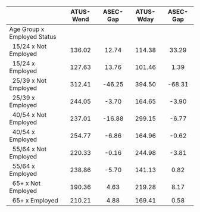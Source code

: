 
|                      |    ATUS-Wend |     ASEC-Gap |    ATUS-Wday |     ASEC-Gap |
| -------------------- | :----------: | :----------: | :----------: | :----------: |
| Age Group x Employed Status |              |              |              |              |
| &nbsp;&nbsp;15/24 x Not Employed |       136.02 |        12.74 |       114.38 |        33.29 |
| &nbsp;&nbsp;15/24 x Employed |       127.63 |        13.76 |       101.46 |         1.39 |
| &nbsp;&nbsp;25/39 x Not Employed |       312.41 |       -46.25 |       394.50 |       -68.31 |
| &nbsp;&nbsp;25/39 x Employed |       244.05 |        -3.70 |       164.65 |        -3.90 |
| &nbsp;&nbsp;40/54 x Not Employed |       237.01 |       -16.88 |       299.15 |        -6.77 |
| &nbsp;&nbsp;40/54 x Employed |       254.77 |        -6.86 |       164.96 |        -0.62 |
| &nbsp;&nbsp;55/64 x Not Employed |       220.33 |        -0.16 |       244.98 |        -3.81 |
| &nbsp;&nbsp;55/64 x Employed |       238.86 |        -5.70 |       141.13 |         0.82 |
| &nbsp;&nbsp;65+ x Not Employed |       190.36 |         4.63 |       219.28 |         8.17 |
| &nbsp;&nbsp;65+ x Employed |       210.21 |         4.88 |       169.41 |         0.58 |

